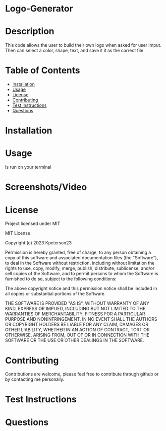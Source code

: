 # Logo-Generator

# Description

This code allows the user to build their own logo when asked for user imput. Then can select a color, shape, text, and save it it as the correct file.

# Table of Contents

- [Installation](#installation)
- [Usage](#usage)
- [License](#license)
- [Contributing](#contributing)
- [Test Instructions](#test-instructions)
- [Questions](#questions)

# Installation

# Usage

Is run on your terminal

# Screenshots/Video

# License

Project licensed under MIT

MIT License

Copyright (c) 2023 Kpeterson23

Permission is hereby granted, free of charge, to any person obtaining a copy of this software and associated documentation files (the "Software"), to deal in the Software without restriction, including without limitation the rights to use, copy, modify, merge, publish, distribute, sublicense, and/or sell copies of the Software, and to permit persons to whom the Software is furnished to do so, subject to the following conditions:

The above copyright notice and this permission notice shall be included in all copies or substantial portions of the Software.

THE SOFTWARE IS PROVIDED "AS IS", WITHOUT WARRANTY OF ANY KIND, EXPRESS OR IMPLIED, INCLUDING BUT NOT LIMITED TO THE WARRANTIES OF MERCHANTABILITY, FITNESS FOR A PARTICULAR PURPOSE AND NONINFRINGEMENT. IN NO EVENT SHALL THE AUTHORS OR COPYRIGHT HOLDERS BE LIABLE FOR ANY CLAIM, DAMAGES OR OTHER LIABILITY, WHETHER IN AN ACTION OF CONTRACT, TORT OR OTHERWISE, ARISING FROM, OUT OF OR IN CONNECTION WITH THE SOFTWARE OR THE USE OR OTHER DEALINGS IN THE SOFTWARE.

# Contributing

Contributions are welcome, please feel free to contribute through github or by contacting me personally.

# Test Instructions

# Questions
